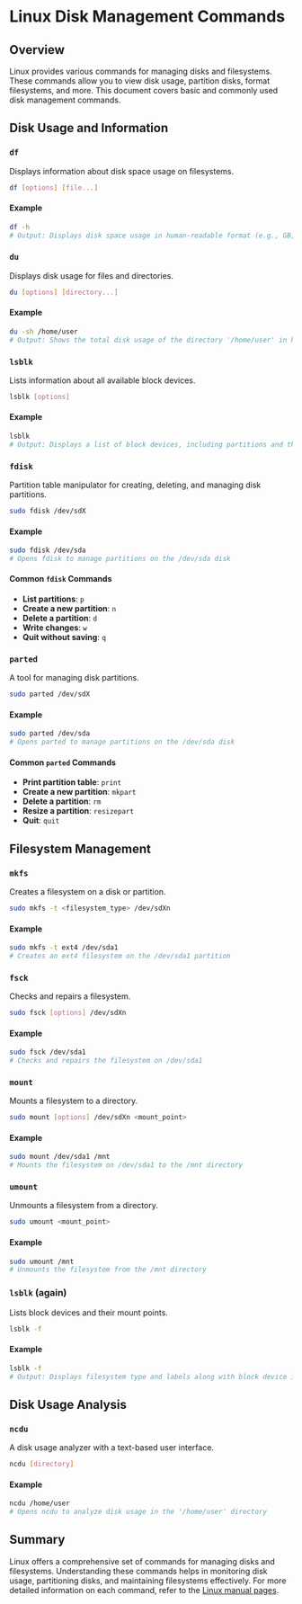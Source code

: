 # Linux Disk Management Commands

## Overview

Linux provides various commands for managing disks and filesystems. These commands allow you to view disk usage, partition disks, format filesystems, and more. This document covers basic and commonly used disk management commands.

## Disk Usage and Information

### `df`

Displays information about disk space usage on filesystems.

```sh
df [options] [file...]
```

#### Example

```sh
df -h
# Output: Displays disk space usage in human-readable format (e.g., GB, MB)
```

### `du`

Displays disk usage for files and directories.

```sh
du [options] [directory...]
```

#### Example

```sh
du -sh /home/user
# Output: Shows the total disk usage of the directory '/home/user' in human-readable format
```

### `lsblk`

Lists information about all available block devices.

```sh
lsblk [options]
```

#### Example

```sh
lsblk
# Output: Displays a list of block devices, including partitions and their mount points
```

### `fdisk`

Partition table manipulator for creating, deleting, and managing disk partitions.

```sh
sudo fdisk /dev/sdX
```

#### Example

```sh
sudo fdisk /dev/sda
# Opens fdisk to manage partitions on the /dev/sda disk
```

#### Common `fdisk` Commands

- **List partitions**: `p`
- **Create a new partition**: `n`
- **Delete a partition**: `d`
- **Write changes**: `w`
- **Quit without saving**: `q`

### `parted`

A tool for managing disk partitions.

```sh
sudo parted /dev/sdX
```

#### Example

```sh
sudo parted /dev/sda
# Opens parted to manage partitions on the /dev/sda disk
```

#### Common `parted` Commands

- **Print partition table**: `print`
- **Create a new partition**: `mkpart`
- **Delete a partition**: `rm`
- **Resize a partition**: `resizepart`
- **Quit**: `quit`

## Filesystem Management

### `mkfs`

Creates a filesystem on a disk or partition.

```sh
sudo mkfs -t <filesystem_type> /dev/sdXn
```

#### Example

```sh
sudo mkfs -t ext4 /dev/sda1
# Creates an ext4 filesystem on the /dev/sda1 partition
```

### `fsck`

Checks and repairs a filesystem.

```sh
sudo fsck [options] /dev/sdXn
```

#### Example

```sh
sudo fsck /dev/sda1
# Checks and repairs the filesystem on /dev/sda1
```

### `mount`

Mounts a filesystem to a directory.

```sh
sudo mount [options] /dev/sdXn <mount_point>
```

#### Example

```sh
sudo mount /dev/sda1 /mnt
# Mounts the filesystem on /dev/sda1 to the /mnt directory
```

### `umount`

Unmounts a filesystem from a directory.

```sh
sudo umount <mount_point>
```

#### Example

```sh
sudo umount /mnt
# Unmounts the filesystem from the /mnt directory
```

### `lsblk` (again)

Lists block devices and their mount points.

```sh
lsblk -f
```

#### Example

```sh
lsblk -f
# Output: Displays filesystem type and labels along with block device information
```

## Disk Usage Analysis

### `ncdu`

A disk usage analyzer with a text-based user interface.

```sh
ncdu [directory]
```

#### Example

```sh
ncdu /home/user
# Opens ncdu to analyze disk usage in the '/home/user' directory
```

## Summary

Linux offers a comprehensive set of commands for managing disks and filesystems. Understanding these commands helps in monitoring disk usage, partitioning disks, and maintaining filesystems effectively. For more detailed information on each command, refer to the [Linux manual pages](https://man7.org/linux/man-pages/).